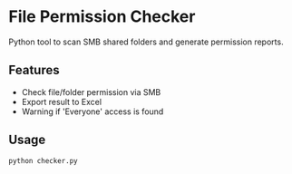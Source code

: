 # File Permission Checker

Python tool to scan SMB shared folders and generate permission reports.

## Features
- Check file/folder permission via SMB
- Export result to Excel
- Warning if 'Everyone' access is found

## Usage
```bash
python checker.py
